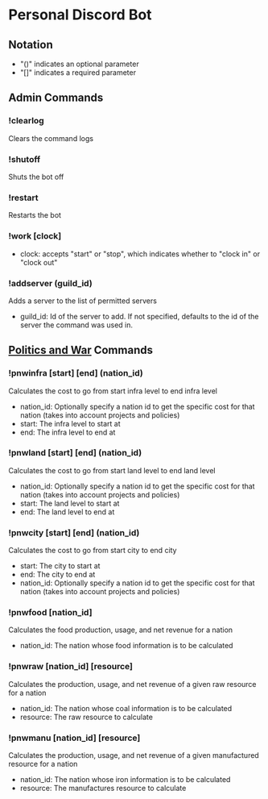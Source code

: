 # Personal Discord Bot
## Notation
- "()" indicates an optional parameter
- "[]" indicates a required parameter
## Admin Commands
### !clearlog
Clears the command logs
### !shutoff
Shuts the bot off
### !restart
Restarts the bot
### !work \[clock\]
- clock: accepts "start" or "stop", which indicates whether to "clock in" or "clock out"
### !addserver (guild_id)
Adds a server to the list of permitted servers
- guild_id: Id of the server to add. If not specified, defaults to the id of the server the command was used in.
## [Politics and War](https://politicsandwar.com/) Commands
### !pnwinfra \[start\] \[end\] (nation_id)
Calculates the cost to go from start infra level to end infra level
- nation_id: Optionally specify a nation id to get the specific cost for that nation (takes into account projects and policies)
- start: The infra level to start at
- end: The infra level to end at
### !pnwland \[start\] \[end\] (nation_id)
Calculates the cost to go from start land level to end land level
- nation_id: Optionally specify a nation id to get the specific cost for that nation (takes into account projects and policies)
- start: The land level to start at
- end: The land level to end at
### !pnwcity \[start\] \[end\] (nation_id)
Calculates the cost to go from start city to end city
- start: The city to start at
- end: The city to end at
- nation_id: Optionally specify a nation id to get the specific cost for that nation (takes into account projects and policies)
### !pnwfood \[nation_id\]
Calculates the food production, usage, and net revenue for a nation
- nation_id: The nation whose food information is to be calculated
### !pnwraw \[nation_id\] \[resource\]
Calculates the production, usage, and net revenue of a given raw resource for a nation
- nation_id: The nation whose coal information is to be calculated
- resource: The raw resource to calculate
### !pnwmanu \[nation_id\] \[resource\]
Calculates the production, usage, and net revenue of a given manufactured resource for a nation
- nation_id: The nation whose iron information is to be calculated
- resource: The manufactures resource to calculate
